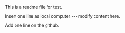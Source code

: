 This is a readme file for test.

Insert one line as local computer --- modify content here. 

Add one line on the github.

